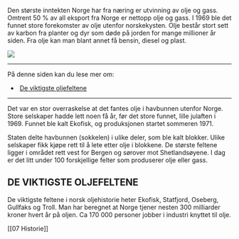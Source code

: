 Den største inntekten Norge har fra næring er utvinning av olje og gass. Omtrent 50 % av all eksport fra Norge er nettopp olje og gass. I 1969 ble det funnet store forekomster av olje utenfor norskekysten. Olje består stort sett av karbon fra planter og dyr som døde på jorden for mange millioner år siden. Fra olje kan man blant annet få bensin, diesel og plast.

![](https://cdn.kursoria.no/pensum/elements/pensum-for-samfunnskunnskapsproven-_rfedws.jpg)

---

På denne siden kan du lese mer om:

-    [De viktigste oljefeltene](https://app.norskkunnskap.no/pensum/rtehtr/hrxvp7/rfedws#de-viktigste-oljefeltene)

---

Det var en stor overraskelse at det fantes olje i havbunnen utenfor Norge. Store selskaper hadde lett noen få år, før det store funnet, lille julaften i 1969. Funnet ble kalt Ekofisk, og produksjonen startet sommeren 1971. 

Staten delte havbunnen (sokkelen) i ulike deler, som ble kalt blokker. Ulike selskaper fikk kjøpe rett til å lete etter olje i blokkene. De største feltene ligger i området rett vest for Bergen og sørover mot Shetlandsøyene. I dag er det litt under 100 forskjellige felter som produserer olje eller gass.

## DE VIKTIGSTE OLJEFELTENE

De viktigste feltene i norsk oljehistorie heter Ekofisk, Statfjord, Oseberg, Gullfaks og Troll. Man har beregnet at Norge tjener nesten 300 milliarder kroner hvert år på oljen. Ca 170 000 personer jobber i industri knyttet til olje.

[[07 Historie]]
